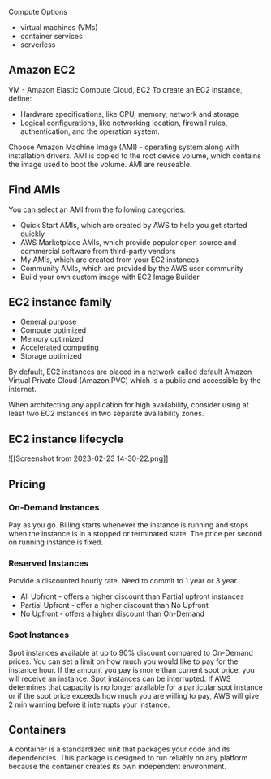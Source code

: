 
Compute Options 
- virtual machines (VMs)
- container services
- serverless

## Amazon EC2

VM - Amazon Elastic Compute Cloud, EC2
To create an EC2 instance, define:
- Hardware specifications, like CPU, memory, network and storage
- Logical configurations, like networking location, firewall rules, authentication, and the operation system.

Choose Amazon Machine Image (AMI) - operating system along with installation drivers.
AMI is copied to the root device volume, which contains the image used to boot the volume.
AMI are reuseable. 

## Find AMIs

You can select an AMI from the following categories:

-   Quick Start AMIs, which are created by AWS to help you get started quickly
-   AWS Marketplace AMIs, which provide popular open source and commercial software from third-party vendors
-   My AMIs, which are created from your EC2 instances
-   Community AMIs, which are provided by the AWS user community
-   Build your own custom image with EC2 Image Builder

## EC2 instance family
- General purpose
- Compute optimized
- Memory optimized
- Accelerated computing
- Storage optimized

By default, EC2 instances are placed in a network called default Amazon Virtual Private Cloud (Amazon PVC) which is a public and accessible by the internet.

When architecting any application for high availability, consider using at least two EC2 instances in two separate availability zones.

## EC2 instance lifecycle

![[Screenshot from 2023-02-23 14-30-22.png]]

## Pricing

### On-Demand Instances
Pay as you go. Billing starts whenever the instance is running and stops when the instance is in a stopped or terminated state. The price per second on running instance is fixed.

### Reserved Instances 

Provide a discounted hourly rate. Need to commit to 1 year or 3 year.
- All Upfront - offers a higher discount than Partial upfront instances
- Partial Upfront - offer a higher discount than No Upfront
- No Upfront - offers a higher discount than On-Demand

### Spot Instances

Spot instances available at up to 90% discount compared to On-Demand prices. You can set a limit on how much you would like to pay for the instance hour. If the amount you pay is mor e than current spot price, you will receive an instance. 
Spot instances can be interrupted. If AWS determines that capacity is no longer available for a particular spot instance or if the spot price exceeds how much you are willing to pay, AWS will give 2 min warning before it interrupts your instance.

## Containers

A container is a standardized unit that packages your code and its dependencies. This package is designed to run reliably on any platform because the container creates its own independent environment. 